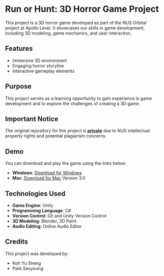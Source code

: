 # Run or Hunt: 3D Horror Game Project

This project is a 3D horror game developed as part of the NUS Orbital project at Apollo Level. It showcases our skills in game development, including 3D modeling, game mechanics, and user interaction.

## Features
- Immersive 3D environment
- Engaging horror storyline
- Interactive gameplay elements

## Purpose
This project serves as a learning opportunity to gain experience in game development and to explore the challenges of creating a 3D game.

## Important Notice
The original repository for this project is **<ins>private</ins>** due to NUS intellectual property rights and potential plagiarism concerns.

## Demo
You can download and play the game using the links below: 
- **Windows**: [Download for Windows](https://drive.google.com/drive/folders/1fShYDksLYNy7fTQUethy8H23G-M3Bpme?usp=sharing)
- **Mac**: [Download for Mac](https://drive.google.com/drive/folders/1QT1RwzRXWWfhbDkJohoc88Sh_Mpb0j_L) Version 3.0

## Technologies Used

- **Game Engine**: Unity
- **Programming Language**: C#
- **Version Control**: Git and Unity Version Control
- **3D Modeling**: Blender, 3D Paint
- **Audio Editing**: Online Audio Editor

## Credits
This project was developed by:
- Koh Yu Sheng
- Park Seoyoung
